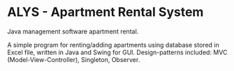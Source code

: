 # ALYS - Apartment Rental System

Java management software apartment rental.

A simple program for renting/adding apartments using database stored in Excel file, written in Java and Swing for GUI.
Design-patterns included: MVC (Model-View-Controller), Singleton, Observer.
